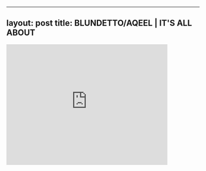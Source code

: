 

---
layout: post
title: BLUNDETTO/AQEEL | IT'S ALL ABOUT
---


<iframe width="420" height="315" src="http://www.youtube.com/embed/RVPDdXCcOMI" frameborder="0" allowfullscreen></iframe>


